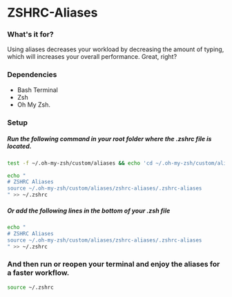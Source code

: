 # ZSHRC-Aliases

### What's it for?
Using aliases decreases your workload by decreasing the amount of typing, which will increases your overall performance.
Great, right?

### Dependencies
- Bash Terminal
- Zsh
- Oh My Zsh.

### Setup
##### Run the following command in your root folder where the .zshrc file is located.
```bash
test -f ~/.oh-my-zsh/custom/aliases && echo 'cd ~/.oh-my-zsh/custom/aliases && git clone git@github.com:mthines/zshrc-aliases.git' || 'mkdir ~/.oh-my-zsh/custom/aliases && cd ~/.oh-my-zsh/custom/aliases && git clone git@github.com:mthines/zshrc-aliases.git'

echo "
# ZSHRC Aliases
source ~/.oh-my-zsh/custom/aliases/zshrc-aliases/.zshrc-aliases
" >> ~/.zshrc
```
##### Or add the following lines in the bottom of your .zsh file
```bash
echo "
# ZSHRC Aliases
source ~/.oh-my-zsh/custom/aliases/zshrc-aliases/.zshrc-aliases
" >> ~/.zshrc
```
### And then run or reopen your terminal and enjoy the aliases for a faster workflow.
```bash
source ~/.zshrc
```
